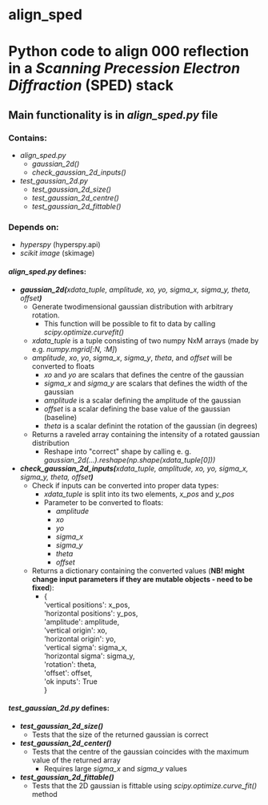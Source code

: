 # align_sped
<h1>Python code to align 000 reflection in a <i>Scanning Precession Electron Diffraction</i> (SPED) stack</h1>

<h2>Main functionality is in <i>align_sped.py</i> file</h2>

<h3>Contains:</h3>
<ul>
  <li><i>align_sped.py</i>
    <ul>
      <li><i>gaussian_2d()</i></li>
      <li><i>check_gaussian_2d_inputs()</i></li>
    </ul>
  </li>
  <li><i>test_gaussian_2d.py</i>
    <ul>
      <li><i>test_gaussian_2d_size()</i></li>
      <li><i>test_gaussian_2d_centre()</i></li>
      <li><i>test_gaussian_2d_fittable()</i></li>
    </ul>
  </li>
</ul>

<h3>Depends on:</h3>
<ul>
<li><i>hyperspy</i> (hyperspy.api)</li>
<li><i>scikit image</i> (skimage)</li>
</ul>

<h4><i>align_sped.py</i> defines:</h4>
<ul>
<li><i><b>gaussian_2d(</b>xdata_tuple, amplitude, xo, yo, sigma_x, sigma_y, theta, offset<b>)</b></i>
    <ul>
      <li>Generate twodimensional gaussian distribution with arbitrary rotation.
        <ul>
          <li>This function will be possible to fit to data by calling <i>scipy.optimize.curvefit()</i></li>
        </ul>
      </li>
      <li><i>xdata_tuple</i> is a tuple consisting of two numpy NxM arrays (made by e.g. <i>numpy.mgrid[:N, :M]</i>)</li>
      <li><i>amplitude</i>, <i>xo</i>, <i>yo</i>, <i>sigma_x</i>, <i>sigma_y</i>, <i>theta</i>, and <i>offset</i> will be converted to floats
        <ul>
          <li><i>xo</i> and <i>yo</i> are scalars that defines the centre of the gaussian</li>
          <li><i>sigma_x</i> and <i>sigma_y</i> are scalars that defines the width of the gaussian</li>
          <li><i>amplitude</i> is a scalar defining the amplitude of the gaussian</li>
          <li><i>offset</i> is a scalar defining the base value of the gaussian (baseline)</li>
          <li><i>theta</i> is a scalar definint the rotation of the gaussian (in degrees)</li>
          </ul>
      </li>
      <li>Returns a raveled array containing the intensity of a rotated gaussian distribution
        <ul>
          <li>Reshape into "correct" shape by calling e. g. <i>gaussian_2d(...).reshape(np.shape(xdata_tuple[0]))</i></li>
        </ul>
      </li>
    </ul>
  </li>
  <li><i><b>check_gaussian_2d_inputs(</b>xdata_tuple, amplitude, xo, yo, sigma_x, sigma_y, theta, offset<b>)</b></i>
    <ul>
      <li>
        Check if inputs can be converted into proper data types:
        <ul>
          <li>
            <i>xdata_tuple</i> is split into its two elements, <i>x_pos</i> and <i>y_pos</i>
          </li>
          <li>
          Parameter to be converted to floats:
            <ul>
              <li>
                 <i>amplitude</i>
              </li>
              <li>
                <i>xo</i>
              </li>
              <li>
                <i>yo</i>
              </li>
              <li>
                <i>sigma_x</i>
              </li>
              <li>
                <i>sigma_y</i>
              </li>
              <li>
                <i>theta</i>
              </li>
              <li>
                <i>offset</i>
              </li>
            </ul>
          </li>
        </ul>
      </li>
      <li>
        Returns a dictionary containing the converted values (<b>NB! might change input parameters if they are mutable objects - need  to be fixed</b>):
        <ul>
          <li>
            {<br>'vertical positions': x_pos,<br> 'horizontal positions': y_pos,<br> 'amplitude': amplitude,<br> 'vertical origin': xo,<br>
            'horizontal origin': yo,<br> 'vertical sigma': sigma_x,<br> 'horizontal sigma': sigma_y,<br> 'rotation': theta,<br>
            'offset': offset,<br> 'ok inputs': True<br>}  
          </li>
        </ul>
      </li>
    </ul>
  </li>
</ul>

<h4><i>test_gaussian_2d.py</i> defines:</h4>
<ul>
  <li><i><b>test_gaussian_2d_size()</b></i>
    <ul>
      <li>Tests that the size of the returned gaussian is correct</li>
    </ul>
  </li> 
  <li><i><b>test_gaussian_2d_center()</b></i>
    <ul>
      <li>Tests that the centre of the gaussian coincides with the maximum value of the returned array
        <ul>
          <li>Requires large <i>sigma_x</i> and <i>sigma_y</i> values</li>
        </ul>
      </li>
    </ul>
  </li>
  <li><i><b>test_gaussian_2d_fittable()</b></i>
    <ul>
      <li>Tests that the 2D gaussian is fittable using <i>scipy.optimize.curve_fit()</i> method</li>
    </ul>
  </li>
</ul>
